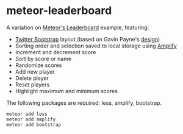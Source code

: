 meteor-leaderboard
==================

A variation on [Meteor's Leaderboard](http://meteor.com/examples/leaderboard) example, featuring:

- [Twitter Bootstrap](http://twitter.github.com/bootstrap/index.html) layout (based on Gavin Payne's [design](https://github.com/payner35/meteor-newbies-1))
- Sorting order and selection saved to local storage using [Amplify](http://amplifyjs.com/)
- Increment and decrement score
- Sort by score or name
- Randomize scores
- Add new player
- Delete player
- Reset players
- Highlight maximum and minimum scores

The following packages are required: less, amplify, bootstrap.

    meteor add less
    meteor add amplify
    meteor add bootstrap
